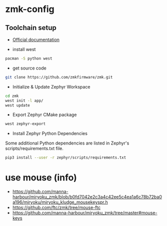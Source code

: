 # zmk-config

## Toolchain setup

- [Official documentation](https://zmk.dev/docs/development/setup)

- install west

```bash
pacman -S python west
```

- get source code

```bash
git clone https://github.com/zmkfirmware/zmk.git
```

- Initialize & Update Zephyr Workspace

```bash
cd zmk
west init -l app/
west update
```

- Export Zephyr CMake package

```bash
west zephyr-export
```

- Install Zephyr Python Dependencies

Some additional Python dependencies are listed in Zephyr's scripts/requirements.txt file.

```bash
pip3 install --user -r zephyr/scripts/requirements.txt
```

# use mouse (info)
- https://github.com/manna-harbour/miryoku_zmk/blob/b0fd7042e2c3a4c42ee5c4ea1a6c78b72ba0a196/miryoku/miryoku_kludge_mousekeyspr.h
- https://github.com/ftc/zmk/tree/mouse-ftc
- https://github.com/manna-harbour/miryoku_zmk/tree/master#mouse-keys
